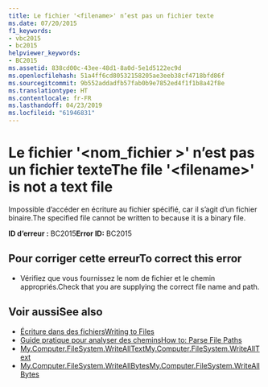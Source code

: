 ```yaml
---
title: Le fichier '<filename>' n’est pas un fichier texte
ms.date: 07/20/2015
f1_keywords:
- vbc2015
- bc2015
helpviewer_keywords:
- BC2015
ms.assetid: 838cd00c-43ee-48d1-8a0d-5e1d5122ec9d
ms.openlocfilehash: 51a4ff6cd80532158205ae3eeb38cf4718bfd86f
ms.sourcegitcommit: 9b552addadfb57fab0b9e7852ed4f1f1b8a42f8e
ms.translationtype: HT
ms.contentlocale: fr-FR
ms.lasthandoff: 04/23/2019
ms.locfileid: "61946831"
---
```

# <a name="the-file-filename-is-not-a-text-file"></a><span data-ttu-id="db0c6-102">Le fichier '\<nom_fichier >' n’est pas un fichier texte</span><span class="sxs-lookup"><span data-stu-id="db0c6-102">The file '\<filename>' is not a text file</span></span>
<span data-ttu-id="db0c6-103">Impossible d’accéder en écriture au fichier spécifié, car il s’agit d’un fichier binaire.</span><span class="sxs-lookup"><span data-stu-id="db0c6-103">The specified file cannot be written to because it is a binary file.</span></span>  
  
 <span data-ttu-id="db0c6-104">**ID d’erreur :** BC2015</span><span class="sxs-lookup"><span data-stu-id="db0c6-104">**Error ID:** BC2015</span></span>  
  
## <a name="to-correct-this-error"></a><span data-ttu-id="db0c6-105">Pour corriger cette erreur</span><span class="sxs-lookup"><span data-stu-id="db0c6-105">To correct this error</span></span>  
  
- <span data-ttu-id="db0c6-106">Vérifiez que vous fournissez le nom de fichier et le chemin appropriés.</span><span class="sxs-lookup"><span data-stu-id="db0c6-106">Check that you are supplying the correct file name and path.</span></span>  
  
## <a name="see-also"></a><span data-ttu-id="db0c6-107">Voir aussi</span><span class="sxs-lookup"><span data-stu-id="db0c6-107">See also</span></span>

- [<span data-ttu-id="db0c6-108">Écriture dans des fichiers</span><span class="sxs-lookup"><span data-stu-id="db0c6-108">Writing to Files</span></span>](../../visual-basic/developing-apps/programming/drives-directories-files/writing-to-files.md)
- [<span data-ttu-id="db0c6-109">Guide pratique pour analyser des chemins</span><span class="sxs-lookup"><span data-stu-id="db0c6-109">How to: Parse File Paths</span></span>](../../visual-basic/developing-apps/programming/drives-directories-files/how-to-parse-file-paths.md)
- [<span data-ttu-id="db0c6-110">My.Computer.FileSystem.WriteAllText</span><span class="sxs-lookup"><span data-stu-id="db0c6-110">My.Computer.FileSystem.WriteAllText</span></span>](xref:Microsoft.VisualBasic.FileIO.FileSystem.WriteAllText%2A)
- [<span data-ttu-id="db0c6-111">My.Computer.FileSystem.WriteAllBytes</span><span class="sxs-lookup"><span data-stu-id="db0c6-111">My.Computer.FileSystem.WriteAllBytes</span></span>](xref:Microsoft.VisualBasic.MyServices.FileSystemProxy.WriteAllBytes%2A)
